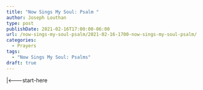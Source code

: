 ```yaml
---
title: "Now Sings My Soul: Psalm "
author: Joseph Louthan
type: post
publishDate: 2021-02-16T17:00:00-06:00
url: /now-sings-my-soul-psalm/2021-02-16-1700-now-sings-my-soul-psalm/
categories:
  - Prayers
tags:
  - "Now Sings My Soul: Psalms"
draft: true
---
```

<div style="font-variant: small-caps;">

</div>
    |<---start-here
